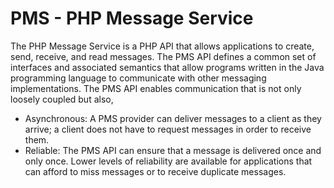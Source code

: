 PMS - PHP Message Service 
===

The PHP Message Service is a PHP API that allows applications to create, send, receive, and read messages.
The PMS API defines a common set of interfaces and associated semantics that allow programs written in the Java programming language to communicate with other messaging implementations.
The PMS API enables communication that is not only loosely coupled but also,

* Asynchronous: A PMS provider can deliver messages to a client as they arrive; a client does not have to request messages in order to receive them.
* Reliable: The PMS API can ensure that a message is delivered once and only once. Lower levels of reliability are available for applications that can afford to miss messages or to receive duplicate messages.
